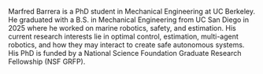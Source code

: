 Marfred Barrera is a PhD student in Mechanical Engineering at UC Berkeley. He graduated with a B.S. in Mechanical Engineering from UC San Diego in 2025 where he worked on marine robotics, safety, and estimation. His current research interests lie in optimal control, estimation, multi-agent robotics, and how they may interact to create safe autonomous systems. His PhD is funded by a National Science Foundation Graduate Research Fellowship (NSF GRFP).
